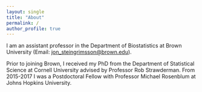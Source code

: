 ```yaml
---
layout: single
title: "About"
permalink: /
author_profile: true
---
```


I am an assistant professor in the Department of Biostatistics at Brown University (Email: jon_steingrimsson@brown.edu).

Prior to joining Brown, I received my PhD from the Department of Statistical Science at Cornell University advised by Professor Rob Strawderman. From 2015-2017 I was a Postdoctoral Fellow with Professor Michael Rosenblum at Johns Hopkins University.
